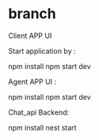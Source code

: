 # branch

Client APP UI 

Start application by :

npm install
npm start dev

Agent APP UI :

npm install
npm start dev

Chat_api Backend:

npm install
nest start

